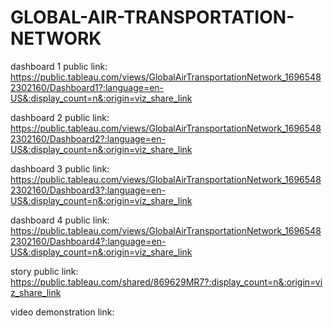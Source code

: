# GLOBAL-AIR-TRANSPORTATION-NETWORK


dashboard 1 public link: https://public.tableau.com/views/GlobalAirTransportationNetwork_16965482302160/Dashboard1?:language=en-US&:display_count=n&:origin=viz_share_link

dashboard 2 public link: https://public.tableau.com/views/GlobalAirTransportationNetwork_16965482302160/Dashboard2?:language=en-US&:display_count=n&:origin=viz_share_link

dashboard 3 public link: https://public.tableau.com/views/GlobalAirTransportationNetwork_16965482302160/Dashboard3?:language=en-US&:display_count=n&:origin=viz_share_link

dashboard 4 public link: https://public.tableau.com/views/GlobalAirTransportationNetwork_16965482302160/Dashboard4?:language=en-US&:display_count=n&:origin=viz_share_link

story public link: https://public.tableau.com/shared/869629MR7?:display_count=n&:origin=viz_share_link

video demonstration link:
